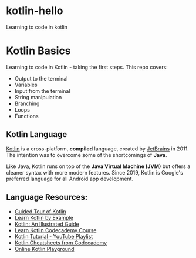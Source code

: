 # kotlin-hello
Learning to code in kotlin
# Kotlin Basics

Learning to code in Kotlin - taking the first steps. This repo covers:

- Output to the terminal
- Variables
- Input from the terminal
- String manipulation
- Branching
- Loops
- Functions

## Kotlin Language

[Kotlin](https://kotlinlang.org/) is a cross-platform, **compiled** language, created by [JetBrains](https://www.jetbrains.com/) in 2011. The intention was to overcome some of the shortcomings of **Java**.

Like Java, Kotlin runs on top of the **Java Virtual Machine (JVM)** but offers a cleaner syntax with more modern features. Since 2019, Kotlin is Google's preferred language for all Android app development.

## Language Resources:

- [Guided Tour of Kotlin](https://kotlinlang.org/docs/kotlin-tour-hello-world.html)
- [Learn Kotlin by Example](https://play.kotlinlang.org/byExample/overview)
- [Kotlin: An Illustrated Guide](https://typealias.com/start/)
- [Learn Kotlin Codecademy Course](https://www.codecademy.com/learn/learn-kotlin)
- [Kotlin Tutorial - YouTube Playlist](https://www.youtube.com/playlist?app=desktop&list=PLEPZdzLLJH95CnKw-StVhMcwo7MIkXu4x)
- [Kotlin Cheatsheets from Codecademy](https://www.codecademy.com/resources/cheatsheets/language/kotlin)
- [Online Kotlin Playground](https://play.kotlinlang.org/)
